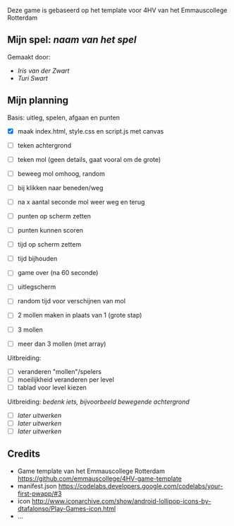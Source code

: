 Deze game is gebaseerd op het template voor 4HV van het Emmauscollege Rotterdam

## Mijn spel: *naam van het spel*
Gemaakt door:
- *Iris van der Zwart*
- *Turi Swart*

## Mijn planning

Basis: uitleg, spelen, afgaan en punten
- [x] maak index.html, style.css en script.js met canvas
- [ ] teken achtergrond
- [ ] teken mol (geen details, gaat vooral om de grote)
- [ ] beweeg mol omhoog, random
- [ ] bij klikken naar beneden/weg
- [ ] na x aantal seconde mol weer weg en terug
- [ ] punten op scherm zetten
- [ ] punten kunnen scoren
- [ ] tijd op scherm zettem
- [ ] tijd bijhouden
- [ ] game over (na 60 seconde)
- [ ] uitlegscherm
- [ ] random tijd voor verschijnen van mol
- [ ] 2 mollen maken in plaats van 1 (grote stap)
- [ ] 3 mollen
- [ ] meer dan 3 mollen (met array)


Uitbreiding: 
- [ ] veranderen "mollen"/spelers
- [ ] moeilijkheid veranderen per level
- [ ] tablad voor level kiezen

Uitbreiding: *bedenk iets, bijvoorbeeld bewegende achtergrond*
- [ ] *later uitwerken*
- [ ] *later uitwerken*
- [ ] *later uitwerken*

## Credits
- Game template van het Emmauscollege Rotterdam https://github.com/emmauscollege/4HV-game-template
- manifest.json https://codelabs.developers.google.com/codelabs/your-first-pwapp/#3
- icon http://www.iconarchive.com/show/android-lollipop-icons-by-dtafalonso/Play-Games-icon.html
- ...
